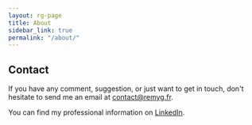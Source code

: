 ```yaml
---
layout: rg-page
title: About
sidebar_link: true
permalink: "/about/"
---
```


## Contact

If you have any comment, suggestion, or just want to get in touch, don't hesitate to send me an email at <contact@remyg.fr>.

You can find my professional information on [LinkedIn](http://fr.linkedin.com/in/remygardette).

